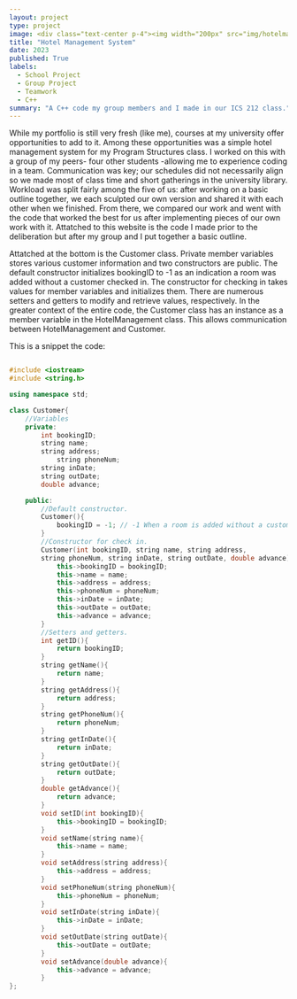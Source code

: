 ```yaml
---
layout: project
type: project
image: <div class="text-center p-4"><img width="200px" src="img/hotelmanagement/homepage.jpeg" class="img-thumbnail" ></div>
title: "Hotel Management System"
date: 2023
published: True
labels:
  - School Project
  - Group Project
  - Teamwork
  - C++
summary: "A C++ code my group members and I made in our ICS 212 class."
---
```

	
While my portfolio is still very fresh (like me), courses at my university offer opportunities to add to it. Among these opportunities was a simple hotel management system for my Program Structures class. I worked on this with a group of my peers- four other students -allowing me to experience coding in a team. Communication was key; our schedules did not necessarily align so we made most of class time and short gatherings in the university library. Workload was split fairly among the five of us: after working on a basic outline together, we each sculpted our own version and shared it with each other when we finished. From there, we compared our work and went with the code that worked the best for us after implementing pieces of our own work with it. Attatched to this website is the code I made prior to the deliberation but after my group and I put together a basic outline.

Attatched at the bottom is the Customer class. Private member variables stores various customer information and two constructors are public. The default constructor initializes bookingID to -1 as an indication a room was added without a customer checked in. The constructor for checking in takes values for member variables and initializes them. There are numerous setters and getters to modify and retrieve values, respectively. In the greater context of the entire code, the Customer class has an instance as a member variable in the HotelManagement class. This allows communication between HotelManagement and Customer. 

This is a snippet the code:

```cpp

#include <iostream>
#include <string.h>

using namespace std;

class Customer{
    //Variables
	private: 
		int bookingID;
		string name;
		string address;
        	string phoneNum;
		string inDate;
		string outDate;
		double advance;

    public:
        //Default constructor. 
		Customer(){
			bookingID = -1; // -1 When a room is added without a customer checked in. 
		}
        //Constructor for check in. 
		Customer(int bookingID, string name, string address, 
		string phoneNum, string inDate, string outDate, double advance){
			this->bookingID = bookingID;
			this->name = name;
			this->address = address;
			this->phoneNum = phoneNum;
			this->inDate = inDate;
			this->outDate = outDate;
			this->advance = advance;
		}
        //Setters and getters.
		int getID(){
			return bookingID;
		}
		string getName(){
			return name;
		}
		string getAddress(){
			return address;
		}
		string getPhoneNum(){
			return phoneNum;
		}
		string getInDate(){
			return inDate;
		}
		string getOutDate(){
			return outDate;
		}
		double getAdvance(){
			return advance;
		}
		void setID(int bookingID){
			this->bookingID = bookingID;
		}
		void setName(string name){
			this->name = name;
		}
		void setAddress(string address){
			this->address = address;
		}
		void setPhoneNum(string phoneNum){
			this->phoneNum = phoneNum;
		}
		void setInDate(string inDate){
			this->inDate = inDate;
		}
		void setOutDate(string outDate){
			this->outDate = outDate;
		}
		void setAdvance(double advance){
			this->advance = advance;
		}
};
```
